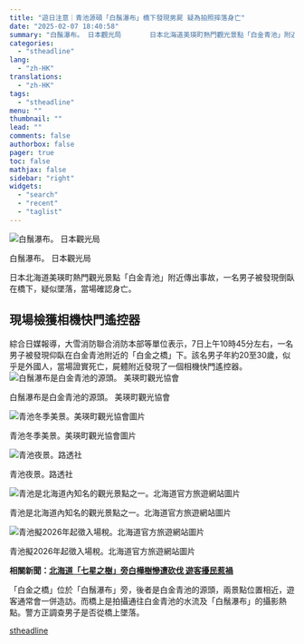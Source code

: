 ```yaml
---
title: "遊日注意｜青池源碩「白鬚瀑布」橋下發現男屍 疑為拍照摔落身亡"
date: "2025-02-07 18:40:58"
summary: "白鬚瀑布。 日本觀光局       日本北海道美瑛町熱門觀光景點「白金青池」附近傳出事故，一..."
categories:
  - "stheadline"
lang:
  - "zh-HK"
translations:
  - "zh-HK"
tags:
  - "stheadline"
menu: ""
thumbnail: ""
lead: ""
comments: false
authorbox: false
pager: true
toc: false
mathjax: false
sidebar: "right"
widgets:
  - "search"
  - "recent"
  - "taglist"
---
```


![白鬚瀑布。 日本觀光局](https://image.stheadline.com/f/680p0/0x0/100/none/f38ae375eb5a1c47c2d92ca72d706c14/stheadline/inewsmedia/20250207/_2025020718315622000.jpg)

白鬚瀑布。 日本觀光局




日本北海道美瑛町熱門觀光景點「白金青池」附近傳出事故，一名男子被發現倒臥在橋下，疑似墜落，當場確認身亡。

現場檢獲相機快門遙控器
-----------

綜合日媒報導，大雪消防聯合消防本部等單位表示，7日上午10時45分左右，一名男子被發現仰臥在白金青池附近的「白金之橋」下。該名男子年約20至30歲，似乎是外國人，當場證實死亡，屍體附近發現了一個相機快門遙控器。
 ![白鬚瀑布是白金青池的源頭。 美瑛町觀光協會](https://image.hkhl.hk/f/1024p0/0x0/100/none/ba4bfbbf625d17ed1769ce79ee53d361/2025-02/IMG_4214.jpeg)


白鬚瀑布是白金青池的源頭。 美瑛町觀光協會



 ![青池冬季美景。美瑛町觀光協會圖片](https://image.hkhl.hk/f/1024p0/0x0/100/none/38bc4285637ab0a9e3f89729d8d6b01e/2024-07/C6.jpg)


青池冬季美景。美瑛町觀光協會圖片



 ![青池夜景。路透社](https://image.hkhl.hk/f/1024p0/0x0/100/none/1aeb2f02c5e4af6d80dc71b4cd82df61/2024-07/c1_1.jpg)


青池夜景。路透社



 ![青池是北海道內知名的觀光景點之一。北海道官方旅遊網站圖片](https://image.hkhl.hk/f/1024p0/0x0/100/none/a3ba08736edb50ce1df835e30f966fda/2024-07/C4.jpg)


青池是北海道內知名的觀光景點之一。北海道官方旅遊網站圖片



 ![青池擬2026年起徵入場稅。北海道官方旅遊網站圖片](https://image.hkhl.hk/f/1024p0/0x0/100/none/533d561cfae5c08d2d1fe4fcd35d957b/2024-07/C5.jpg)


青池擬2026年起徵入場稅。北海道官方旅遊網站圖片




**相關新聞：[北海道「七星之樹」旁白樺樹慘遭砍伐 遊客擾民惹禍](https://www.stheadline.com/realtime-world/3419658)**

「白金之橋」位於「白鬚瀑布」旁，後者是白金青池的源頭，兩景點位置相近，遊客通常會一併造訪。而橋上是拍攝通往白金青池的水流及「白鬚瀑布」的攝影熱點。警方正調查男子是否從橋上墜落。

[stheadline](https://std.stheadline.com/realtime/article/2051441/即時-國際-遊日注意-青池源碩-白鬚瀑布-橋下發現男屍-疑為拍照摔落身亡)
